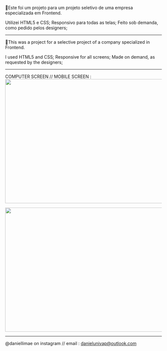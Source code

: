 📢Este foi um projeto para um projeto seletivo de uma empresa especializada em Frontend.

Utilizei HTML5 e CSS;
Responsivo para todas as telas;
Feito sob demanda, como pedido pelos designers;

---------------------------------------------------

📢This was a project for a selective project of a company specialized in Frontend.

I used HTML5 and CSS;
Responsive for all screens;
Made on demand, as requested by the designers;

-----------------------------------------------

COMPUTER SCREEN // MOBILE SCREEN :
<img src="https://media.giphy.com/media/pIEiOxH5lU3jSNhYs3/giphy.gif" width="800" height="400" />


<img src="https://media.giphy.com/media/lHP85h9meyamIT2tYD/giphy.gif" width="800" height="400" />

--------------------------------------------------


@daniellimae on instagram //
email : danielunivap@outlook.com

